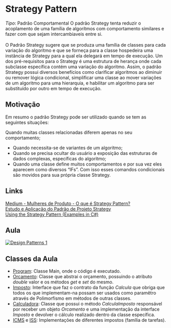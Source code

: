 # Strategy Pattern
*Tipo*: Padrão Comportamental
O padrão Strategy tenta reduzir o acoplamento de uma família de algorítmos com comportamento similares e fazer com que sejam intercambiaveis entre si. <br>
<br>
 O Padrão Strategy sugere que se produza uma família de classes para cada variação do algoritmo e que se forneça para a classe hospedeira uma instância de Strategy para a qual ela delegará em tempo de execução. Um dos pré-requisitos para o Strategy é uma estrutura de herança onde cada subclasse específica contém uma variação do algoritmo. Assim, o padrão Strategy possui diversos benefícios como clarificar algoritmos ao diminuir ou remover lógica condicional, simplificar uma classe ao mover variações de um algoritmo para uma hierarquia, e habilitar um algoritmo para ser substituído por outro em tempo de execução.
 
## Motivação
Em resumo o padrão Strategy pode ser utilizado quando se tem as seguintes situações:

Quando muitas classes relacionadas diferem apenas no seu comportamento;
<br>
* Quando necessita-se de variantes de um algoritmo;
* Quando se precisa ocultar do usuário a exposição das estruturas de dados complexas, específicas do algoritmo;
* Quando uma classe define muitos comportamentos e por sua vez eles aparecem como diversos “IFs”. Com isso esses comandos condicionais são movidos para sua própria classe Strategy.

## Links
[Medium - Mulheres de Produto - O que é Strategy Pattern?](https://medium.com/mulheres-de-produto/o-que-%C3%A9-strategy-pattern-e-quando-usar-2fc3bcb4873f)<br>
[Estudo e Aplicação do Padrão de Projeto Strategy](https://www.devmedia.com.br/estudo-e-aplicacao-do-padrao-de-projeto-strategy/25856)<br>
[Using the Strategy Pattern (Examples in C#)](https://dev.to/sam_ferree/using-the-strategy-pattern-examples-in-c-4jn6)

## Aula

[![Design Patterns 1](http://img.youtube.com/vi/Z2ScCR1tyzU/0.jpg)](http://www.youtube.com/watch?v=Z2ScCR1tyzU)

## Classes da Aula
* [Program](https://github.com/Camilotk/csharp/blob/master/Design%20Patterns/Strategy/Program.cs): Classe Main, onde o código é executado.
* [Orcamento](https://github.com/Camilotk/csharp/blob/master/Design%20Patterns/Strategy/Orcamento.cs): Classe que abstrai o orçamento, possuindo o atributo _double_ valor e os métodos _get_ e _set_ do mesmo.
* [Imposto](https://github.com/Camilotk/csharp/blob/master/Design%20Patterns/Strategy/Imposto.cs): Interface que faz o contrato da função _Calcula_ que obriga que todos os que implementam-na possam ser usados como paramêtro através de Polimorfismo em métodos de outras classes.
* [Calculadora](https://github.com/Camilotk/csharp/blob/master/Design%20Patterns/Strategy/Calculadora.cs): Classe que possui o método _CalculaImposto_ responsável por receber um objeto _Orcamento_  e uma implementação da interface _Imposto_ e devolver o cálculo realizado dentro da classe específica.
* [ICMS](https://github.com/Camilotk/csharp/blob/master/Design%20Patterns/Strategy/ICMS.cs) e [ISS](https://github.com/Camilotk/csharp/blob/master/Design%20Patterns/Strategy/ISS.cs): Implementações de diferentes impostos (família de tarefas).
